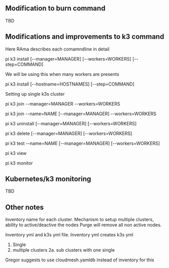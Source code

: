 
## Modification to burn command

TBD

## Modifications and improvements to k3 command

Here RAma describes each comamndline in detail

pi k3 install [--manager=MANAGER] [--workers=WORKERS] [--step=COMMAND]

We will be using this when many workers are presents

pi k3 install [--hostname=HOSTNAMES] [--step=COMMAND]

Setting up single k3s cluster

pi k3 join --manager=MANAGER --workers=WORKERS

pi k3 join --name=NAME [--manager=MANAGER] --workers=WORKERS


pi k3 uninstall [--manager=MANAGER] [--workers=WORKERS]

pi k3 delete [--manager=MANAGER] [--workers=WORKERS]

pi k3 test --name=NAME [--manager=MANAGER] [--workers=WORKERS]

pi k3 view

pi k3 monitor

## Kubernetes/k3 monitoring

TBD

## Other notes

Inventory name for each cluster. Mechanism to setup multiple clusters, ability to active/deactive the nodes
Purge will remove all non active nodes.

Inventory yml and k3s yml file. Inventory yml creates k3s yml


1. Single
2. multiple clusters
2a. sub clusters with one single
   
Gregor suggests to use cloudmesh.yamldb instead of inventory for this
